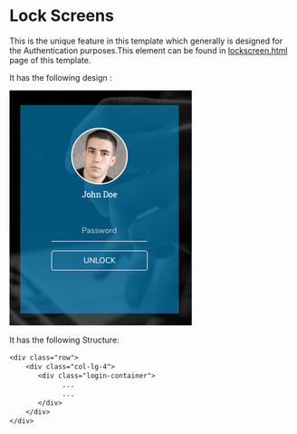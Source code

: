 # Lock Screens

This is the unique feature in this template which generally is designed for the Authentication purposes.This element can be found in [lockscreen.html](http://new-admin.lorvent.in/lockscreen.html) page of this template.

It has the following design :

![](../../.gitbook/assets/rare31.png)

It has the following Structure:

```text
<div class="row">
    <div class="col-lg-4">
       <div class="login-container">
             ...
             ...
       </div>
    </div>
</div>
```

